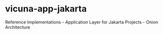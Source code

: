 # vicuna-app-jakarta
Reference Implementations - Application Layer for Jakarta Projects - Onion Architecture 
